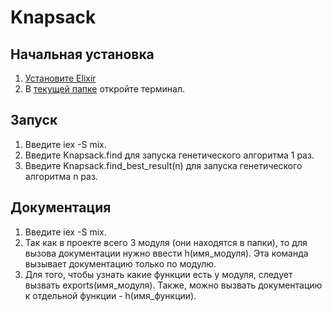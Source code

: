 # Knapsack
## Начальная установка
1) [Установите  Elixir](http://elixir-lang.github.io/install.html)
2) В [текущей папке](https://github.com/ilgarsh/knapsack-problem/edit/master/elixir_implementation/knapsack/) откройте терминал.

## Запуск
1) Введите iex -S mix.
2) Введите Knapsack.find для запуска генетического алгоритма 1 раз.
3) Введите Knapsack.find_best_result(n) для запуска генетического алгоритма n раз.

## Документация
1) Введите iex -S mix.
2) Так как в проекте всего 3 модуля (они находятся в папки), то для вызова документации нужно ввести h(имя_модуля). Эта команда вызывает документацию только по модулю.
3) Для того, чтобы узнать какие функции есть у модуля, следует вызвать exports(имя_модуля). Также, можно вызвать документацию к отдельной функции - h(имя_функции).
